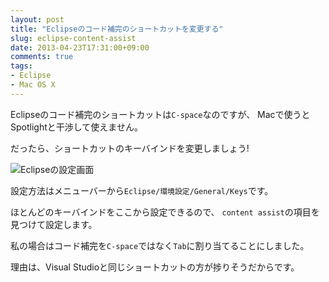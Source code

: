 ```yaml
---
layout: post
title: "Eclipseのコード補完のショートカットを変更する"
slug: eclipse-content-assist
date: 2013-04-23T17:31:00+09:00
comments: true
tags:
- Eclipse
- Mac OS X
---
```


Eclipseのコード補完のショートカットは`C-space`なのですが、
Macで使うとSpotlightと干渉して使えません。

だったら、ショートカットのキーバインドを変更しましょう!

![Eclipseの設定画面](/images/posts/2013-04-23-eclipse-content-assist.png)

設定方法はメニューバーから`Eclipse/環境設定/General/Keys`です。

ほとんどのキーバインドをここから設定できるので、
`content assist`の項目を見つけて設定します。

私の場合はコード補完を`C-space`ではなく`Tab`に割り当てることにしました。

理由は、Visual Studioと同じショートカットの方が捗りそうだからです。
